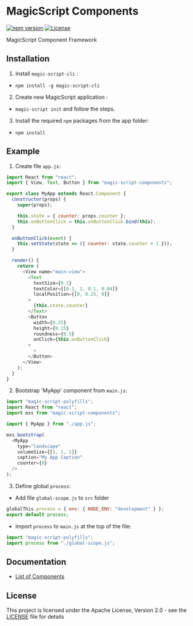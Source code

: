 # MagicScript Components

[![npm version](https://badge.fury.io/js/magic-script-components.svg)](https://badge.fury.io/js/magic-script-components) [![License](http://img.shields.io/:license-Apache%202.0-blue.svg)](LICENSE)

MagicScript Component Framework

## Installation

1. Install `magic-script-cli` :

- `npm install -g magic-script-cli`

2. Create new MagicScript application :

- `magic-script init` and follow the steps.

3. Install the required `npm` packages from the app folder:

- `npm install`

## Example

1. Create file `app.js`:

```javascript
import React from "react";
import { View, Text, Button } from "magic-script-components";

export class MyApp extends React.Component {
  constructor(props) {
    super(props);

    this.state = { counter: props.counter };
    this.onButtonClick = this.onButtonClick.bind(this);
  }

  onButtonClick(event) {
    this.setState(state => ({ counter: state.counter + 1 }));
  }

  render() {
    return (
      <View name="main-view">
        <Text
          textSize={0.1}
          textColor={[0.1, 1, 0.1, 0.84]}
          localPosition={[0, 0.25, 0]}
        >
          {this.state.counter}
        </Text>
        <Button
          width={0.25}
          height={0.15}
          roundness={0.5}
          onClick={this.onButtonClick}
        >
          +
        </Button>
      </View>
    );
  }
}
```

2. Bootstrap 'MyApp' component from `main.js`:

```javascript
import "magic-script-polyfills";
import React from "react";
import mxs from "magic-script-components";

import { MyApp } from "./app.js";

mxs.bootstrap(
  <MyApp
    type="landscape"
    volumeSize={[1, 1, 1]}
    caption="My App Caption"
    counter={0}
  />
);
```

3. Define global `process`:

- Add file `global-scope.js` to `src` folder

```javascript
globalThis.process = { env: { NODE_ENV: "development" } };
export default process;
```

- Import `process` to `main.js` at the top of the file:

```javascript
import "magic-script-polyfills";
import process from "./global-scope.js";
```

## Documentation

- [List of Components](docs/Components.md)

## License

This project is licensed under the Apache License, Version 2.0 - see the [LICENSE](LICENSE) file for details

